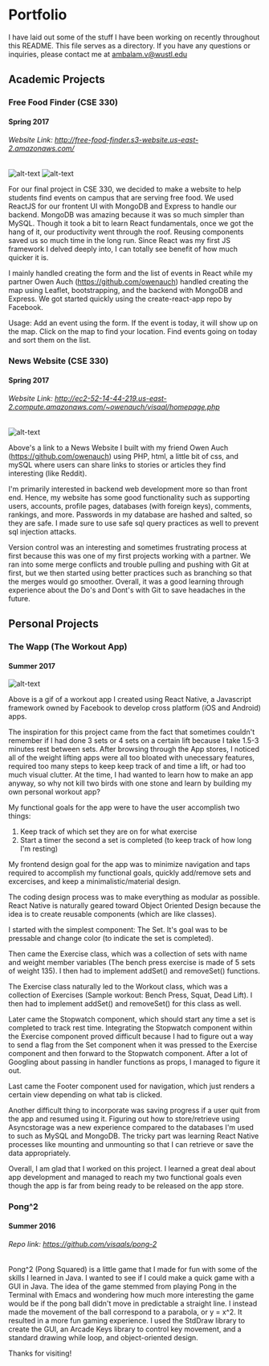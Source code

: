 # Portfolio
I have laid out some of the stuff I have been working on recently throughout this README. This file serves as a directory. If you have any questions or inquiries, please contact me at ambalam.v@wustl.edu

## Academic Projects

### Free Food Finder (CSE 330)
#### Spring 2017
###### Website Link: http://free-food-finder.s3-website.us-east-2.amazonaws.com/

![alt-text](https://github.com/visaals/Portfolio/blob/master/screenshots/fff_1.png)
![alt-text](https://github.com/visaals/Portfolio/blob/master/screenshots/fff_2.png)

For our final project in CSE 330, we decided to make a website to help students find events on campus that are serving free food. We used ReactJS for our frontent UI with MongoDB and Express to handle our backend. MongoDB was amazing because it was so much simpler than MySQL. Though it took a bit to learn React fundamentals, once we got the hang of it, our productivity went through the roof. Reusing components saved us so much time in the long run. Since React was my first JS framework I delved deeply into, I can totally see benefit of how much quicker it is.

I mainly handled creating the form and the list of events in React while my partner Owen Auch (https://github.com/owenauch) handled creating the map using Leaflet, bootstrapping, and the backend with MongoDB and Express. We got started quickly using the create-react-app repo by Facebook.

Usage: Add an event using the form. If the event is today, it will show up on the map. Click on the map to find your location. Find events going on today and sort them on the list.



### News Website (CSE 330)
#### Spring 2017
###### Website Link: http://ec2-52-14-44-219.us-east-2.compute.amazonaws.com/~owenauch/visaal/homepage.php

![alt-text](https://github.com/visaals/Portfolio/blob/master/screenshots/news_website.png)

Above's a link to a News Website I built with my friend Owen Auch (https://github.com/owenauch) using PHP, html, a little bit of css, and mySQL where users can share links to stories or articles they find interesting (like Reddit).

I'm primarily interested in backend web development more so than front end. Hence, my website has some good functionality such as supporting users, accounts, profile pages, databases (with foreign keys), comments, rankings, and more. Passwords in my database are hashed and salted, so they are safe. I made sure to use safe sql query practices as well to prevent sql injection attacks.

Version control was an interesting and sometimes frustrating process at first because this was one of my first projects working with a partner. We ran into some merge conflicts and trouble pulling and pushing with Git at first, but we then started using better practices such as branching so that the merges would go smoother. Overall, it was a good learning through experience about the Do's and Dont's with Git to save headaches in the future.


## Personal Projects

### The Wapp (The Workout App)
#### Summer 2017
![alt-text](https://github.com/visaals/Portfolio/blob/master/screenshots/resized_wapp.gif)

Above is a gif of a workout app I created using React Native, a Javascript framework owned by Facebook to develop cross platform (iOS and Android) apps. 

The inspiration for this project came from the fact that sometimes couldn't remember if I had done 3 sets or 4 sets on a certain lift because I take 1.5-3 minutes rest between sets. After browsing through the App stores, I noticed all of the weight lifting apps were all too bloated with unecessary features, required too many steps to keep keep track of and time a lift, or had too much visual clutter. At the time, I had wanted to learn how to make an app anyway, so why not kill two birds with one stone and learn by building my own personal workout app?

My functional goals for the app were to have the user accomplish two things:
1. Keep track of which set they are on for what exercise 
2. Start a timer the second a set is completed (to keep track of how long I'm resting)

My frontend design goal for the app was to minimize navigation and taps required to accomplish my functional goals, quickly add/remove sets and excercises, and keep a minimalistic/material design. 

The coding design process was to make everything as modular as possible. React Native is naturally geared toward Object Oriented Design because the idea is to create reusable components (which are like classes). 

I started with the simplest component: The Set. It's goal was to be pressable and change color (to indicate the set is completed). 

Then came the Exercise class, which was a collection of sets with name and weight member variables (The bench press exercise is made of 5 sets of weight 135). I then had to implement addSet() and removeSet() functions. 

The Exercise class naturally led to the Workout class, which was a collection of Exercises (Sample workout: Bench Press, Squat, Dead Lift). I then had to implement addSet() and removeSet() for this class as well. 

Later came the Stopwatch component, which should start any time a set is completed to track rest time. Integrating the Stopwatch component within the Exercise component proved difficult because I had to figure out a way to send a flag from the Set component when it was pressed to the Exercise component and then forward to the Stopwatch component. After a lot of Googling about passing in handler functions as props, I managed to figure it out.

Last came the Footer component used for navigation, which just renders a certain view depending on what tab is clicked.

Another difficult thing to incorporate was saving progress if a user quit from the app and resumed using it. Figuring out how to store/retrieve using Asyncstorage was a new experience compared to the databases I'm used to such as MySQL and MongoDB. The tricky part was learning React Native processes like mounting and unmounting so that I can retrieve or save the data appropriately.  

Overall, I am glad that I worked on this project. I learned a great deal about app development and managed to reach my two functional goals even though the app is far from being ready to be released on the app store. 





### Pong^2
#### Summer 2016
###### Repo link: https://github.com/visaals/pong-2

Pong^2 (Pong Squared) is a little game that I made for fun with some of the skills I learned in Java. I wanted to see if I could make a quick game with a GUI in Java. The idea of the game stemmed from playing Pong in the Terminal with Emacs and wondering how much more interesting the game would be if the pong ball didn't move in predictable a straight line. I instead made the movement of the ball correspond to a parabola, or y = x^2. It resulted in a more fun gaming experience. I used the StdDraw library to create the GUI, an Arcade Keys library to control key movement, and a standard drawing while loop, and object-oriented design.





Thanks for visiting!
